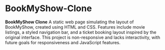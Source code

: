 # BookMyShow-Clone
**BookMyShow Clone**   A static web page simulating the layout of BookMyShow, created using HTML and CSS. Features include movie listings, a styled navigation bar, and a ticket booking layout inspired by the original interface. This project is non-responsive and lacks interactivity, with future goals for responsiveness and JavaScript features.
